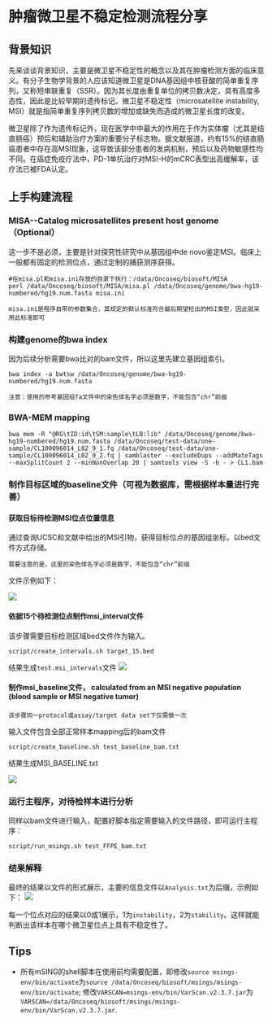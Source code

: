 # 肿瘤微卫星不稳定检测流程分享

## 背景知识

先来谈谈背景知识，主要是微卫星不稳定性的概念以及其在肿瘤检测方面的临床意义。有分子生物学背景的人应该知道微卫星是DNA基因组中核苷酸的简单重复序列，又称短串联重复（SSR）。因为其长度由重复单位的拷贝数决定，具有高度多态性，因此是比较早期的遗传标记。微卫星不稳定性（microsatellite instability, MSI）就是指简单重复序列拷贝数的增加或缺失而造成的微卫星长度的改变。

微卫星除了作为遗传标记外，现在医学中中最大的作用在于作为实体瘤（尤其是结直肠癌）预后和辅助治疗方案的重要分子标志物。据文献报道，约有15%的结直肠癌患者中存在高MSI现象，这导致该部分患者的发病机制，预后以及药物敏感性均不同。在癌症免疫疗法中，PD-1单抗治疗对MSI-H的mCRC表型出高缓解率，该疗法已被FDA认定。

## 上手构建流程

### MISA--Catalog microsatellites present host genome （Optional）

这一步不是必须，主要是针对探究性研究中从基因组中de novo鉴定MSI。临床上一般都有固定的检测位点，通过定制的捕获测序获得。

```shell
#在misa.pl和misa.ini存放的目录下执行：/data/Oncoseq/biosoft/MISA
perl /data/Oncoseq/biosoft/MISA/misa.pl /data/Oncoseq/genome/bwa-hg19-numbered/hg19.num.fasta misa.ini
```

`misa.ini是程序自带的参数集合，其规定的默认标准符合最后期望检出的MSI类型，因此就采用此标准即可`

### 构建genome的bwa index

因为后续分析需要bwa比对的bam文件，所以这里先建立基因组索引。

```shell
bwa index -a bwtsw /data/Oncoseq/genome/bwa-hg19-numbered/hg19.num.fasta
```

`注意：使用的参考基因组fa文件中的染色体名字必须是数字，不能包含“chr”前缀`

### BWA-MEM mapping

```shell
bwa mem -R "@RG\tID:id\tSM:sample\tLB:lib" /data/Oncoseq/genome/bwa-hg19-numbered/hg19.num.fasta /data/Oncoseq/test-data/one-sample/CL100096014_L02_9_1.fq /data/Oncoseq/test-data/one-sample/CL100096014_L02_9_2.fq | samblaster --excludeDups --addMateTags --maxSplitCount 2 --minNonOverlap 20 | samtools view -S -b - > CL1.bam
```

### 制作目标区域的baseline文件（可视为数据库，需根据样本量进行完善）


####  获取目标待检测MSI位点位置信息

通过查询UCSC和文献中给出的MSI引物，获得目标位点的基因组坐标，以bed文件方式存储。

`需要注意的是，这里的染色体名字必须是数字，不能包含“chr”前缀`

文件示例如下：

![](http://ww1.sinaimg.cn/large/005SiqoKly1fzf735h8lkj307o08bwei.jpg)


#### 依据15个待检测位点制作msi_interval文件

该步骤需要目标检测区域bed文件作为输入。

```shell
script/create_intervals.sh target_15.bed
```

结果生成`test.msi_intervals`文件
![](http://ww1.sinaimg.cn/large/005SiqoKly1fzf759cbiaj307006mt8l.jpg)



#### 制作msi_baseline文件， calculated from an MSI negative population (blood sample or MSI negative tumor)

`该步骤同一protocol或assay/target data set下仅需做一次`

输入文件包含全部正常样本mapping后的bam文件

```shell
script/create_baseline.sh test_baseline_bam.txt
```

结果生成MSI_BASELINE.txt

![](http://ww1.sinaimg.cn/large/005SiqoKly1fzf76pzhxxj30ii08dwew.jpg)

### 运行主程序，对待检样本进行分析

同样以bam文件进行输入，配置好脚本指定需要输入的文件路径，即可运行主程序：

```shell
script/run_msings.sh test_FFPE_bam.txt
```

### 结果解释

最终的结果以文件的形式展示，主要的信息文件以`Analysis.txt`为后缀，示例如下：
![](http://ww1.sinaimg.cn/large/005SiqoKly1fzf77nz59rj307a0ajjri.jpg)

每一个位点对应的结果以0或1展示，1为`instability`，2为`stability`。这样就能判断出该样本在哪个微卫星位点上具有不稳定性了。

## Tips

* 所有mSING的shell脚本在使用前均需要配置，即修改`source msings-env/bin/activate`为`source /data/Oncoseq/biosoft/msings/msings-env/bin/activate`; 修改`VARSCAN=msings-env/bin/VarScan.v2.3.7.jar`为`VARSCAN=/data/Oncoseq/biosoft/msings/msings-env/bin/VarScan.v2.3.7.jar`.





